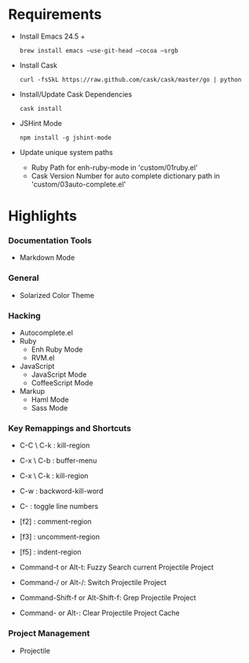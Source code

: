 Requirements
================

- Install Emacs 24.5 +

    ```
    brew install emacs —use-git-head —cocoa —srgb
    ```

- Install Cask

    ```
    curl -fsSkL https://raw.github.com/cask/cask/master/go | python
    ```

- Install/Update Cask Dependencies

    ```
    cask install
    ```

- JSHint Mode

    ```
    npm install -g jshint-mode
    ```

- Update unique system paths

    - Ruby Path for enh-ruby-mode in 'custom/01ruby.el'
    - Cask Version Number for auto complete dictionary path in 'custom/03auto-complete.el'



Highlights
===================

### Documentation Tools
- Markdown Mode

### General
- Solarized Color Theme

### Hacking
- Autocomplete.el
- Ruby
    - Enh Ruby Mode
    - RVM.el
- JavaScript
    - JavaScript Mode
    - CoffeeScript Mode
- Markup
    - Haml Mode
    - Sass Mode

### Key Remappings and Shortcuts
- C-C \ C-k : kill-region
- C-x \ C-b : buffer-menu
- C-x \ C-k : kill-region
- C-w : backword-kill-word
- C-<f5> : toggle line numbers

- [f2] : comment-region
- [f3] : uncomment-region
- [f5] : indent-region

- Command-t or Alt-t: Fuzzy Search current Projectile Project
- Command-/ or Alt-/: Switch Projectile Project
- Command-Shift-f or Alt-Shift-f: Grep Projectile Project
- Command-<escape> or Alt-<escape>: Clear Projectile Project Cache

### Project Management
- Projectile
